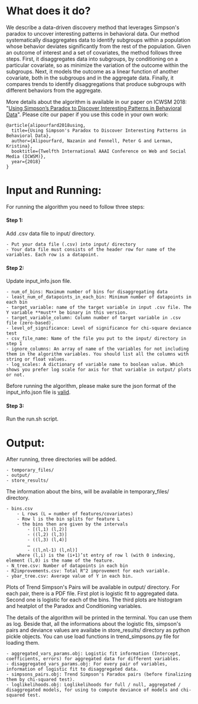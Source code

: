 # What does it do? 

We describe a data-driven discovery method that leverages Simpson's paradox to uncover interesting patterns in behavioral data. Our method systematically disaggregates data to identify subgroups within a population whose behavior deviates significantly from the rest of the population. 
Given an outcome of interest and a set of covariates, the method follows three steps. First, it disaggregates data into subgroups, by conditioning on a particular covariate, so as minimize the variation of the outcome within the subgroups. Next, it models the outcome as a linear function of another covariate, both in the subgroups and in the aggregate data. Finally, it compares trends to identify disaggregations that produce subgroups with different behaviors from the aggregate.

More details about the algorithm is available in our paper on ICWSM 2018: "[Using Simpson’s Paradox to Discover Interesting Patterns in Behavioral Data](https://arxiv.org/abs/1805.03094)". 
Please cite our paper if you use this code in your own work:

	@article{alipourfard2018using,
	  title={Using Simpson's Paradox to Discover Interesting Patterns in Behavioral Data},
	  author={Alipourfard, Nazanin and Fennell, Peter G and Lerman, Kristina},
	  booktitle={Twelfth International AAAI Conference on Web and Social Media (ICWSM)},
	  year={2018}
	}


# Input and Running: 
For running the algorithm you need to follow three steps:
#### Step 1: 
Add .csv data file to input/ directory.

	- Put your data file (.csv) into input/ directory
	- Your data file must consists of the header row for name of the variables. Each row is a datapoint.

#### Step 2: 
Update input_info.json file.

	- num_of_bins: Maximum number of bins for disaggregating data
	- least_num_of_datapoints_in_each_bin: Minimum number of datapoints in each bin
	- target_variable: name of the target variable in input .csv file. The Y variable **must** be binary in this version. 
	- target_variable_column: Column number of target variable in .csv file (zero-based).
	- level_of_significance: Level of significance for chi-square deviance test
	- csv_file_name: Name of the file you put to the input/ directory in step 1
	- ignore_columns: An array of name of the variables for not including them in the algorithm variables. You should list all the columns with string or float values.
	- log_scales: A dictionary of variable name to boolean value. Which shows you prefer log scale for axis for that variable in output/ plots or not. 

Before running the algorithm, please make sure the json format of the input_info.json file is [valid](https://jsonformatter.curiousconcept.com/).

#### Step 3: 
Run the run.sh script.

# Output: 
After running, three directories will be added. 

	- temporary_files/
	- output/
	- store_results/

The information about the bins, will be available in temporary_files/ directory. 

	- bins.csv
	  	- L rows (L = number of features/covariates)
	  	- Row l is the bin splits for feature L
	  	- the bins then are given by the intervals
			- [(l,1) (l,2)]
			- ((l,2) (l,3)]
			- ((l,3) (l,4)]
			…
			- ((l,nl-1) (l,nl)]
	    where (l,i) is the (i+1)’st entry of row l (with 0 indexing, element (l,0) is the name of the feature.
	- N_tree.csv: Number of datapoints in each bin
	- R2improvements.csv: Total R^2 improvement for each variable. 
	- ybar_tree.csv: Average value of Y in each bin. 


Plots of Trend Simpson's Pairs will be available in output/ directory. For each pair, there is a PDF file. First plot is logistic fit to aggregated data. Second one is logistic for each of the bins. The third plots are histogram and heatplot of the Paradox and Conditioning variables. 


The details of the algorithm will be printed in the terminal. You can use them as log. Beside that, all the informations about the logistic fits, simpson's pairs and deviance values are availabe in store_results/ directory as python pickle objects. You can use load functions in trend_simpsons.py file for loading them. 

	- aggregated_vars_params.obj: Logistic fit information (Intercept, coefficients, errors) for aggregated data for different variables.
	- disaggregated_vars_params.obj: For every pair of variables, information of logistic fit to disaggregated data. 
	- simpsons_pairs.obj: Trend Simpson's Paradox pairs (before finalizing them by chi-squared test).
	- loglikelihoods.obj: Loglikelihoods for full / null, aggregated / disaggregated models, for using to compute deviance of models and chi-squared test. 



